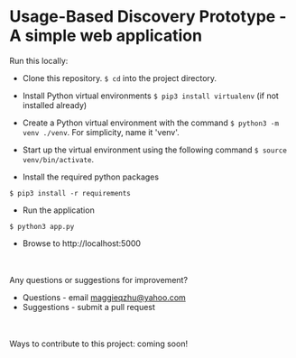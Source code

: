 # Usage-Based Discovery Prototype - A simple web application

Run this locally: 

- Clone this repository. `$ cd` into the project directory. 
- Install Python virtual environments `$ pip3 install virtualenv` (if not installed already)
- Create a Python virtual environment with the command `$ python3 -m venv ./venv`. 
For simplicity, name it 'venv'. 

- Start up the virtual environment using the following command `$ source venv/bin/activate`.
- Install the required python packages

`$ pip3 install -r requirements`

- Run the application

`$ python3 app.py`

- Browse to http://localhost:5000

<br /><br />
Any questions or suggestions for improvement?
- Questions - email maggieqzhu@yahoo.com 
- Suggestions - submit a pull request

<br /><br />
Ways to contribute to this project: coming soon!




